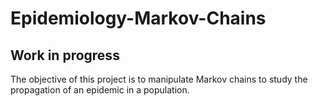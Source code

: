 ﻿# Epidemiology-Markov-Chains

## Work in progress

The objective of this project is to manipulate Markov chains to study the propagation of an epidemic in a population. 

